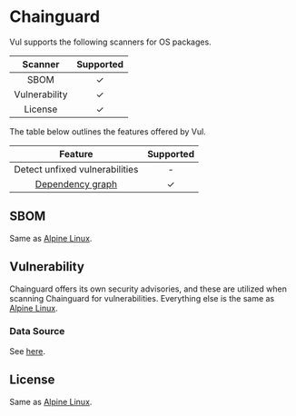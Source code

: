 # Chainguard
Vul supports the following scanners for OS packages.

|    Scanner    | Supported |
| :-----------: | :-------: |
|     SBOM      |     ✓     |
| Vulnerability |     ✓     |
|    License    |     ✓     |

The table below outlines the features offered by Vul.

|                Feature                | Supported |
| :-----------------------------------: | :-------: |
|    Detect unfixed vulnerabilities     |     -     |
| [Dependency graph][dependency-graph] |     ✓     |

## SBOM
Same as [Alpine Linux](alpine.md#sbom).

## Vulnerability
Chainguard offers its own security advisories, and these are utilized when scanning Chainguard for vulnerabilities.
Everything else is the same as [Alpine Linux](alpine.md#vulnerability).

### Data Source
See [here](../../scanner/vulnerability.md#data-sources).

## License
Same as [Alpine Linux](alpine.md#license).


[dependency-graph]: ../../configuration/reporting.md#show-origins-of-vulnerable-dependencies
[secdb]: https://packages.cgr.dev/chainguard/security.json